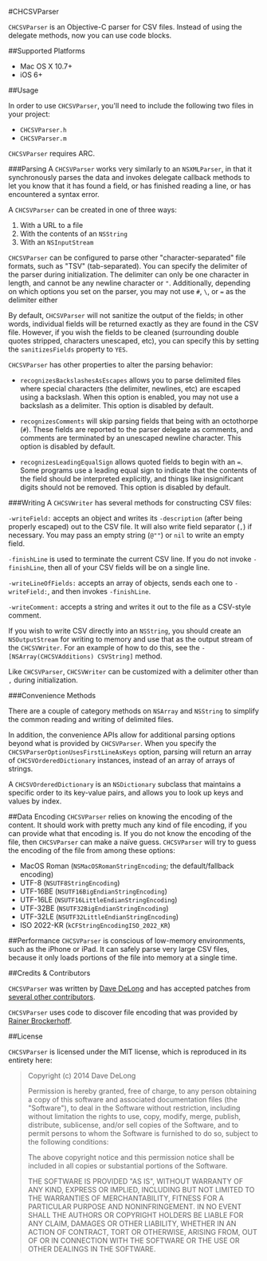 #CHCSVParser

`CHCSVParser` is an Objective-C parser for CSV files.
Instead of using the delegate methods, now you can use code blocks.

##Supported Platforms

- Mac OS X 10.7+
- iOS 6+

##Usage

In order to use `CHCSVParser`, you'll need to include the following two files in your project:

- `CHCSVParser.h`
- `CHCSVParser.m`

`CHCSVParser` requires ARC.

###Parsing
A `CHCSVParser` works very similarly to an `NSXMLParser`, in that it synchronously parses the data and invokes delegate callback methods to let you know that it has found a field, or has finished reading a line, or has encountered a syntax error.

A `CHCSVParser` can be created in one of three ways:

1. With a URL to a file
2. With the contents of an `NSString`
3. With an `NSInputStream`

`CHCSVParser` can be configured to parse other "character-separated" file formats, such as "TSV" (tab-separated).  You can specify the delimiter of the parser during initialization.  The delimiter can only be one character in length, and cannot be any newline character or `"`. Additionally, depending on which options you set on the parser, you may not use `#`, `\`, or `=` as the delimiter either

By default, `CHCSVParser` will not sanitize the output of the fields; in other words, individual fields will be returned exactly as they are found in the CSV file.  However, if you wish the fields to be cleaned (surrounding double quotes stripped, characters unescaped, etc), you can specify this by setting the `sanitizesFields` property to `YES`.

`CHCSVParser` has other properties to alter the parsing behavior:

- `recognizesBackslashesAsEscapes` allows you to parse delimited files where special characters (the delimiter, newlines, etc) are escaped using a backslash. When this option is enabled, you may not use a backslash as a delimiter. This option is disabled by default.

- `recognizesComments` will skip parsing fields that being with an octothorpe (`#`). These fields are reported to the parser delegate as comments, and comments are terminated by an unescaped newline character. This option is disabled by default.

- `recognizesLeadingEqualSign` allows quoted fields to begin with an `=`. Some programs use a leading equal sign to indicate that the contents of the field should be interpreted explicitly, and things like insignificant digits should not be removed. This option is disabled by default.

###Writing
A `CHCSVWriter` has several methods for constructing CSV files:

`-writeField:` accepts an object and writes its `-description` (after being properly escaped) out to the CSV file.  It will also write field separator (`,`) if necessary.  You may pass an empty string (`@""`) or `nil` to write an empty field.

`-finishLine` is used to terminate the current CSV line.  If you do not invoke `-finishLine`, then all of your CSV fields will be on a single line.

`-writeLineOfFields:` accepts an array of objects, sends each one to `-writeField:`, and then invokes `-finishLine`.

`-writeComment:` accepts a string and writes it out to the file as a CSV-style comment.

If you wish to write CSV directly into an `NSString`, you should create an `NSOutputStream` for writing to memory and use that as the output stream of the `CHCSVWriter`.  For an example of how to do this, see the `-[NSArray(CHCSVAdditions) CSVString]` method.

Like `CHCSVParser`, `CHCSVWriter` can be customized with a delimiter other than `,` during initialization.

###Convenience Methods

There are a couple of category methods on `NSArray` and `NSString` to simplify the common reading and writing of delimited files.

In addition, the convenience APIs allow for additional parsing options beyond what is provided by `CHCSVParser`. When you specify the `CHCSVParserOptionUsesFirstLineAsKeys` option, parsing will return an array of `CHCSVOrderedDictionary` instances, instead of an array of arrays of strings.

A `CHCSVOrderedDictionary` is an `NSDictionary` subclass that maintains a specific order to its key-value pairs, and allows you to look up keys and values by index.


##Data Encoding
`CHCSVParser` relies on knowing the encoding of the content.  It should work with pretty much any kind of file encoding, if you can provide what that encoding is.  If you do not know the encoding of the file, then `CHCSVParser` can make a naïve guess.  `CHCSVParser` will try to guess the encoding of the file from among these options:

 - MacOS Roman (`NSMacOSRomanStringEncoding`; the default/fallback encoding)
 - UTF-8 (`NSUTF8StringEncoding`)
 - UTF-16BE (`NSUTF16BigEndianStringEncoding`)
 - UTF-16LE (`NSUTF16LittleEndianStringEncoding`)
 - UTF-32BE (`NSUTF32BigEndianStringEncoding`)
 - UTF-32LE (`NSUTF32LittleEndianStringEncoding`)
 - ISO 2022-KR (`kCFStringEncodingISO_2022_KR`)
 
##Performance
`CHCSVParser` is conscious of low-memory environments, such as the iPhone or iPad.  It can safely parse very large CSV files, because it only loads portions of the file into memory at a single time.
 
##Credits & Contributors

`CHCSVParser` was written by [Dave DeLong][1] and has accepted patches from [several other contributors](https://github.com/davedelong/CHCSVParser/graphs/contributors).

`CHCSVParser` uses code to discover file encoding that was provided by [Rainer Brockerhoff][2].

  [1]: http://davedelong.com
  [2]: http://brockerhoff.net
  
##License

`CHCSVParser` is licensed under the MIT license, which is reproduced in its entirety here:


>Copyright (c) 2014 Dave DeLong
>
>Permission is hereby granted, free of charge, to any person obtaining a copy
>of this software and associated documentation files (the "Software"), to deal
>in the Software without restriction, including without limitation the rights
>to use, copy, modify, merge, publish, distribute, sublicense, and/or sell
>copies of the Software, and to permit persons to whom the Software is
>furnished to do so, subject to the following conditions:
>
>The above copyright notice and this permission notice shall be included in
>all copies or substantial portions of the Software.
>
>THE SOFTWARE IS PROVIDED "AS IS", WITHOUT WARRANTY OF ANY KIND, EXPRESS OR
>IMPLIED, INCLUDING BUT NOT LIMITED TO THE WARRANTIES OF MERCHANTABILITY,
>FITNESS FOR A PARTICULAR PURPOSE AND NONINFRINGEMENT. IN NO EVENT SHALL THE
>AUTHORS OR COPYRIGHT HOLDERS BE LIABLE FOR ANY CLAIM, DAMAGES OR OTHER
>LIABILITY, WHETHER IN AN ACTION OF CONTRACT, TORT OR OTHERWISE, ARISING FROM,
>OUT OF OR IN CONNECTION WITH THE SOFTWARE OR THE USE OR OTHER DEALINGS IN
>THE SOFTWARE.
